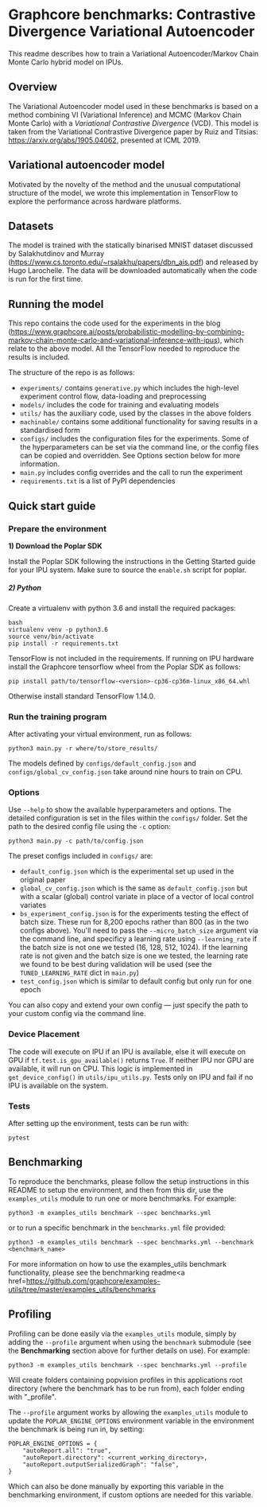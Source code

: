 # Graphcore benchmarks: Contrastive Divergence Variational Autoencoder

This readme describes how to train a Variational Autoencoder/Markov Chain Monte Carlo hybrid model on IPUs. 

## Overview

The Variational Autoencoder model used in these benchmarks is based on a method combining VI (Variational Inference) and MCMC (Markov Chain Monte Carlo) with a *Variational Contrastive Divergence* (VCD). This model is taken from the Variational Contrastive Divergence paper by Ruiz and Titsias: https://arxiv.org/abs/1905.04062, presented at ICML 2019.

## Variational autoencoder model

Motivated by the novelty of the method and the unusual computational structure of the model, we wrote this implementation in TensorFlow to explore the performance across hardware platforms. 

## Datasets

The model is trained with the statically binarised MNIST dataset discussed by Salakhutdinov and Murray (https://www.cs.toronto.edu/~rsalakhu/papers/dbn_ais.pdf) and released by Hugo Larochelle. The data will be downloaded automatically when the code is run for the first time.

## Running the model

This repo contains the code used for the experiments in the blog (https://www.graphcore.ai/posts/probabilistic-modelling-by-combining-markov-chain-monte-carlo-and-variational-inference-with-ipus), which relate to the above model. All the TensorFlow needed to reproduce the results is included.

The structure of the repo is as follows:

- `experiments/` contains `generative.py` which includes the high-level experiment control flow, data-loading and preprocessing
- `models/` includes the code for training and evaluating models
- `utils/` has the auxiliary code, used by the classes in the above folders
- `machinable/` contains some additional functionality for saving results in a standardised form
- `configs/` includes the configuration files for the experiments. Some of the hyperparameters can be set via the command line, or the config files can be copied and overridden. See Options section below for more information.
- `main.py` includes config overrides and the call to run the experiment
- `requirements.txt` is a list of PyPI dependencies

## Quick start guide

### Prepare the environment

**1) Download the Poplar SDK**

  Install the Poplar SDK following the instructions in the Getting Started guide for your IPU system. Make sure to source the `enable.sh`
  script for poplar.

##### 2) Python

Create a virtualenv with python 3.6 and install the required packages:

```
bash
virtualenv venv -p python3.6
source venv/bin/activate
pip install -r requirements.txt
```

TensorFlow is not included in the requirements. If running on IPU hardware install the Graphcore tensorflow wheel from the Poplar SDK as follows:

```
pip install path/to/tensorflow-<version>-cp36-cp36m-linux_x86_64.whl
```

Otherwise install standard TensorFlow 1.14.0.

### Run the training program

After activating your virtual environment, run as follows:

```
python3 main.py -r where/to/store_results/
```

The models defined by `configs/default_config.json` and `configs/global_cv_config.json` take around nine hours to train on CPU.

### Options

Use `--help` to show the available hyperparameters and options. The detailed configuration is set in the files within the `configs/` folder. Set the path to the desired config file using the `-c` option:  

```
python3 main.py -c path/to/config.json
```

The preset configs included in `configs/` are:

- `default_config.json`  which is the experimental set up used in the original paper
- `global_cv_config.json` which is the same as `default_config.json` but with a scalar (global) control variate in place of a vector of local control variates
- `bs_experiment_config.json` is for the experiments testing the effect of batch size. These run for 8,200 epochs rather than 800 (as in the two configs above). You'll need to pass the `--micro_batch_size` argument via the command line, and specificy a learning rate using `--learning_rate` if the batch size is not one we tested (16, 128, 512, 1024). If the learning rate is not given and the batch size is one we tested, the learning rate we found to be best during validation will be used (see the `TUNED_LEARNING_RATE` dict in `main.py`)
- `test_config.json`  which is similar to default config but only run for one epoch

You can also copy and extend your own config — just specify the path to your custom config via the command line.

### Device Placement

The code will execute on IPU if an IPU is available, else it will execute on GPU if `tf.test.is_gpu_available()` returns `True`. If neither IPU nor GPU are available, it will run on CPU. This logic is implemented in `get_device_config()` in `utils/ipu_utils.py`. Tests only on IPU and fail if no IPU is available on the system.

### Tests

After setting up the environment, tests can be run with:

```
pytest
```

## Benchmarking

To reproduce the benchmarks, please follow the setup instructions in this README to setup the environment, and then from this dir, use the `examples_utils` module to run one or more benchmarks. For example:
```
python3 -m examples_utils benchmark --spec benchmarks.yml
```

or to run a specific benchmark in the `benchmarks.yml` file provided:
```
python3 -m examples_utils benchmark --spec benchmarks.yml --benchmark <benchmark_name>
```

For more information on how to use the examples_utils benchmark functionality, please see the <a>benchmarking readme<a href=<https://github.com/graphcore/examples-utils/tree/master/examples_utils/benchmarks>

## Profiling

Profiling can be done easily via the `examples_utils` module, simply by adding the `--profile` argument when using the `benchmark` submodule (see the <strong>Benchmarking</strong> section above for further details on use). For example:
```
python3 -m examples_utils benchmark --spec benchmarks.yml --profile
```
Will create folders containing popvision profiles in this applications root directory (where the benchmark has to be run from), each folder ending with "_profile". 

The `--profile` argument works by allowing the `examples_utils` module to update the `POPLAR_ENGINE_OPTIONS` environment variable in the environment the benchmark is being run in, by setting:
```
POPLAR_ENGINE_OPTIONS = {
    "autoReport.all": "true",
    "autoReport.directory": <current_working_directory>,
    "autoReport.outputSerializedGraph": "false",
}
```
Which can also be done manually by exporting this variable in the benchmarking environment, if custom options are needed for this variable.

